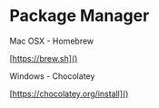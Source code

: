 # Package Manager

Mac OSX - Homebrew

[https://brew.sh]()

Windows - Chocolatey

[https://chocolatey.org/install]()


